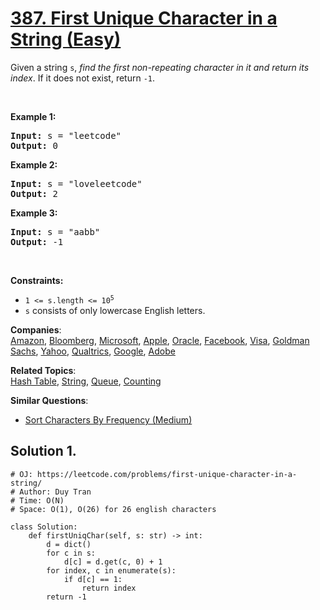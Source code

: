 # [387. First Unique Character in a String (Easy)](https://leetcode.com/problems/first-unique-character-in-a-string/)

<p>Given a string <code>s</code>, <em>find the first non-repeating character in it and return its index</em>. If it does not exist, return <code>-1</code>.</p>

<p>&nbsp;</p>
<p><strong>Example 1:</strong></p>
<pre><strong>Input:</strong> s = "leetcode"
<strong>Output:</strong> 0
</pre><p><strong>Example 2:</strong></p>
<pre><strong>Input:</strong> s = "loveleetcode"
<strong>Output:</strong> 2
</pre><p><strong>Example 3:</strong></p>
<pre><strong>Input:</strong> s = "aabb"
<strong>Output:</strong> -1
</pre>
<p>&nbsp;</p>
<p><strong>Constraints:</strong></p>

<ul>
	<li><code>1 &lt;= s.length &lt;= 10<sup>5</sup></code></li>
	<li><code>s</code> consists of only lowercase English letters.</li>
</ul>

**Companies**:  
[Amazon](https://leetcode.com/company/amazon), [Bloomberg](https://leetcode.com/company/bloomberg), [Microsoft](https://leetcode.com/company/microsoft), [Apple](https://leetcode.com/company/apple), [Oracle](https://leetcode.com/company/oracle), [Facebook](https://leetcode.com/company/facebook), [Visa](https://leetcode.com/company/visa), [Goldman Sachs](https://leetcode.com/company/goldman-sachs), [Yahoo](https://leetcode.com/company/yahoo), [Qualtrics](https://leetcode.com/company/qualtrics), [Google](https://leetcode.com/company/google), [Adobe](https://leetcode.com/company/adobe)

**Related Topics**:  
[Hash Table](https://leetcode.com/tag/hash-table/), [String](https://leetcode.com/tag/string/), [Queue](https://leetcode.com/tag/queue/), [Counting](https://leetcode.com/tag/counting/)

**Similar Questions**:

- [Sort Characters By Frequency (Medium)](https://leetcode.com/problems/sort-characters-by-frequency/)

## Solution 1.

```PY
# OJ: https://leetcode.com/problems/first-unique-character-in-a-string/
# Author: Duy Tran
# Time: O(N)
# Space: O(1), O(26) for 26 english characters

class Solution:
    def firstUniqChar(self, s: str) -> int:
        d = dict()
        for c in s:
            d[c] = d.get(c, 0) + 1
        for index, c in enumerate(s):
            if d[c] == 1:
                return index
        return -1

```
